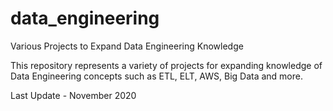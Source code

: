 # data_engineering
Various Projects to Expand Data Engineering Knowledge

<p>This repository represents a variety of projects for expanding knowledge of Data Engineering concepts such as ETL, ELT, AWS, Big Data and more.</p>


Last Update - November 2020
